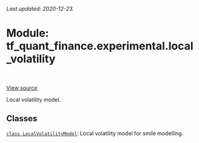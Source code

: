 <!--
This file is generated by a tool. Do not edit directly.
For open-source contributions the docs will be updated automatically.
-->

*Last updated: 2020-12-23.*

<div itemscope itemtype="http://developers.google.com/ReferenceObject">
<meta itemprop="name" content="tf_quant_finance.experimental.local_volatility" />
<meta itemprop="path" content="Stable" />
</div>

# Module: tf_quant_finance.experimental.local_volatility

<!-- Insert buttons and diff -->

<table class="tfo-notebook-buttons tfo-api" align="left">
</table>

<a target="_blank" href="https://github.com/google/tf-quant-finance/blob/master/tf_quant_finance/experimental/local_volatility/__init__.py">View source</a>



Local volatility model.



## Classes

[`class LocalVolatilityModel`](../../tf_quant_finance/experimental/local_volatility/LocalVolatilityModel.md): Local volatility model for smile modelling.

